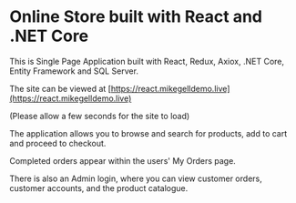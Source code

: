 # Online Store built with React and .NET Core

This is Single Page Application built with React, Redux, Axiox, .NET Core, Entity Framework and SQL Server.

The site can be viewed at [https://react.mikegelldemo.live](https://react.mikegelldemo.live)

(Please allow a few seconds for the site to load)

The application allows you to browse and search for products, add to cart and proceed to checkout.

Completed orders appear within the users' My Orders page.

There is also an Admin login, where you can view customer orders, customer accounts, and the product catalogue.
